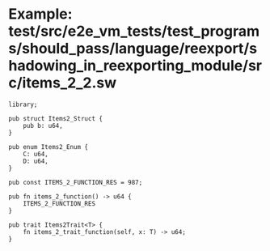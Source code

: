 # Example: test/src/e2e_vm_tests/test_programs/should_pass/language/reexport/shadowing_in_reexporting_module/src/items_2_2.sw

```sway
library;

pub struct Items2_Struct {
    pub b: u64,
}

pub enum Items2_Enum {
    C: u64,
    D: u64,
}

pub const ITEMS_2_FUNCTION_RES = 987;

pub fn items_2_function() -> u64 {
    ITEMS_2_FUNCTION_RES
}

pub trait Items2Trait<T> {
    fn items_2_trait_function(self, x: T) -> u64;
}

```
